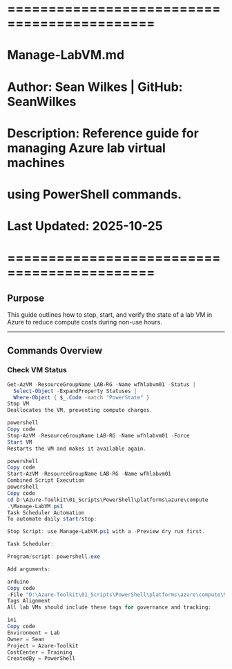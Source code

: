 # ============================================
# Manage-LabVM.md
# Author: Sean Wilkes  |  GitHub: SeanWilkes
# Description: Reference guide for managing Azure lab virtual machines 
#              using PowerShell commands.
# Last Updated: 2025-10-25
# ============================================

## Purpose
This guide outlines how to stop, start, and verify the state of a lab VM in Azure 
to reduce compute costs during non-use hours.

---

## Commands Overview

### Check VM Status
```powershell
Get-AzVM -ResourceGroupName LAB-RG -Name wfhlabvm01 -Status |
  Select-Object -ExpandProperty Statuses |
  Where-Object { $_.Code -match "PowerState" }
Stop VM
Deallocates the VM, preventing compute charges.

powershell
Copy code
Stop-AzVM -ResourceGroupName LAB-RG -Name wfhlabvm01 -Force
Start VM
Restarts the VM and makes it available again.

powershell
Copy code
Start-AzVM -ResourceGroupName LAB-RG -Name wfhlabvm01
Combined Script Execution
powershell
Copy code
cd D:\Azure-Toolkit\01_Scripts\PowerShell\platforms\azure\compute
.\Manage-LabVM.ps1
Task Scheduler Automation
To automate daily start/stop:

Stop Script: use Manage-LabVM.ps1 with a -Preview dry run first.

Task Scheduler:

Program/script: powershell.exe

Add arguments:

arduino
Copy code
-File "D:\Azure-Toolkit\01_Scripts\PowerShell\platforms\azure\compute\Manage-LabVM.ps1"
Tags Alignment
All lab VMs should include these tags for governance and tracking:

ini
Copy code
Environment = Lab
Owner = Sean
Project = Azure-Toolkit
CostCenter = Training
CreatedBy = PowerShell